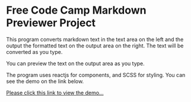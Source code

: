 # Free Code Camp Markdown Previewer Project

This program converts markdown text in the text area on the left and the output the formatted text on the output area on the right. The text will be converted as you type.

You can preview the text on the output area as you type.

The program uses reactjs for components, and SCSS for styling.
You can see the demo on the link below.

[Please click this link to view the demo...](https://tebogos.github.io/fcc-react-markdown/ "FCC Markdown project demo")
